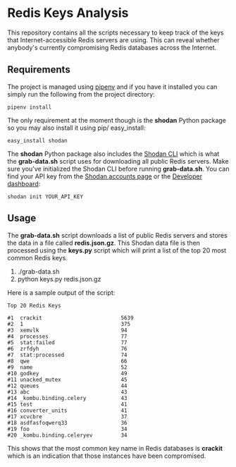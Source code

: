 # Redis Keys Analysis

This repository contains all the scripts necessary to keep track of the keys that Internet-accessible Redis servers are using. This can reveal whether anybody's currently compromising Redis databases across the Internet.

## Requirements

The project is managed using [pipenv](https://docs.pipenv.org/) and if you have it installed you can simply run the following from the project directory:

    pipenv install

The only requirement at the moment though is the **shodan** Python package so you may also install it using pip/ easy_install:

    easy_install shodan

The **shodan** Python package also includes the [Shodan CLI](https://cli.shodan.io) which is what the **grab-data.sh** script uses for downloading all public Redis servers. Make sure you've initialized the Shodan CLI before running **grab-data.sh**. You can find your API key from the [Shodan accounts page](https://account.shodan.io) or the [Developer dashboard](https://developer.shodan.io/dashboard):

    shodan init YOUR_API_KEY

## Usage

The **grab-data.sh** script downloads a list of public Redis servers and stores the data in a file called **redis.json.gz**. This Shodan data file is then processed using the **keys.py** script which will print a list of the top 20 most common Redis keys.

1. ./grab-data.sh
2. python keys.py redis.json.gz

Here is a sample output of the script:

    Top 20 Redis Keys

    #1	crackit                       	5639
    #2	1                             	375
    #3	xemvlk                        	94
    #4	processes                     	77
    #5	stat:failed                   	77
    #6	zrfdyh                        	76
    #7	stat:processed                	74
    #8	qwe                           	66
    #9	name                          	52
    #10	godkey                        	49
    #11	unacked_mutex                 	45
    #12	queues                        	44
    #13	abc                           	43
    #14	_kombu.binding.celery         	43
    #15	test                          	41
    #16	converter_units               	41
    #17	xcvcbre                       	37
    #18	asdfasfoqwerq33               	36
    #19	foo                           	34
    #20	_kombu.binding.celeryev       	34

This shows that the most common key name in Redis databases is **crackit** which is an indication that those instances have been compromised.